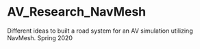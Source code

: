 # AV_Research_NavMesh
Different ideas to built a road system for an AV simulation utilizing NavMesh. Spring 2020

